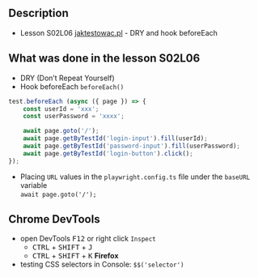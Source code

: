 ## Description
- Lesson S02L06 [jaktestowac.pl](https://jaktestowac.pl/lesson/pw1s02l06/) - DRY and hook beforeEach
 
## What was done in the lesson S02L06
- DRY (Don’t Repeat Yourself)
- Hook beforeEach `beforeEach()`

```TypeScript
test.beforeEach (async ({ page }) => {
    const userId = 'xxx';
    const userPassword = 'xxxx';

    await page.goto('/');
    await page.getByTestId('login-input').fill(userId);
    await page.getByTestId('password-input').fill(userPassword);
    await page.getByTestId('login-button').click();
});
```
- Placing `URL` values in the `playwright.config.ts` file under the `baseURL` variable  
`await page.goto('/');`

## Chrome DevTools

- open DevTools <kbd>F12</kbd> or right click `Inspect`  
    - <kbd>CTRL</kbd> + <kbd>SHIFT</kbd> + <kbd>J</kbd>  
    - <kbd>CTRL</kbd> + <kbd>SHIFT</kbd> + <kbd>K</kbd> **Firefox**
- testing CSS selectors in Console: `$$('selector')`  